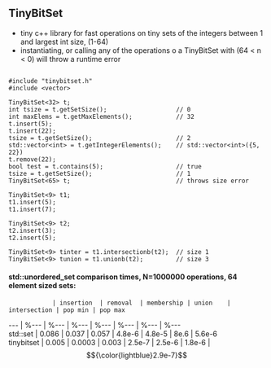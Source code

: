 ## TinyBitSet

- tiny c++ library for fast operations on tiny sets of the integers between 1 and largest int size, (1-64)
- instantiating, or calling any of the operations o a TinyBitSet with  (64 < n < 0) will throw a runtime error

```

#include "tinybitset.h"
#include <vector>

TinyBitSet<32> t;
int tsize = t.getSetSize();                   // 0
int maxElems = t.getMaxElements();            // 32
t.insert(5);
t.insert(22);
tsize = t.getSetSize();                       // 2 
std::vector<int> = t.getIntegerElements();    // std::vector<int>({5, 22})
t.remove(22);
bool test = t.contains(5);                    // true
tsize = t.getSetSize();                       // 1
TinyBitSet<65> t;                             // throws size error

TinyBitSet<9> t1;
t1.insert(5);
t1.insert(7);

TinyBitSet<9> t2;
t2.insert(3);
t2.insert(5);

TinyBitSet<9> tinter = t1.intersectionb(t2);  // size 1
TinyBitSet<9> tunion = t1.unionb(t2);         // size 3

```



#### std::unordered_set comparison times, N=1000000 operations, 64 element sized sets:


                | insertion  | removal  | membership | union    | intersection | pop min | pop max
  ---           | %---       |  %---    | %---       | %---     | %---         | %---    | %---     
  std::set      | 0.086      | 0.037    | 0.057      | 4.8e-6   | 4.8e-5       | 8e.6    | 5.6e-6    
  tinybitset    | 0.005      | 0.0003   | 0.003      | 2.5e-7   | 2.5e-6       | 1.8e-6  | $${\color{lightblue}2.9e-7}$$       
  


